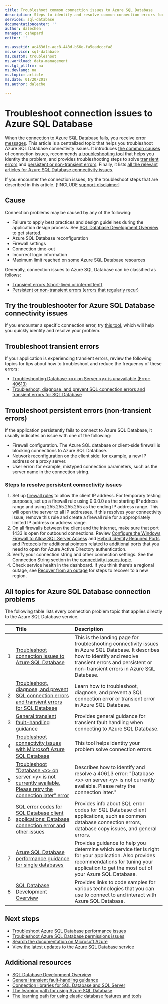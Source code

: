 ```yaml
---
title: Troubleshoot common connection issues to Azure SQL Database
description: Steps to identify and resolve common connection errors for Azure SQL Database.
services: sql-database
documentationcenter: ''
author: dalechen
manager: cshepard
editor: ''

ms.assetid: ac463d1c-aec8-443d-b66e-fa5eadcccfa8
ms.service: sql-database
ms.custom: troubleshoot
ms.workload: data-management
ms.tgt_pltfrm: na
ms.devlang: na
ms.topic: article
ms.date: 01/20/2017
ms.author: daleche

---
```

# Troubleshoot connection issues to Azure SQL Database
When the connection to Azure SQL Database fails, you receive [error messages](sql-database-develop-error-messages.md). This article is a centralized topic that helps you troubleshoot Azure SQL Database connectivity issues. It introduces [the common causes](#cause) of connection issues, recommends [a troubleshooting tool](#try-the-troubleshooter-for-azure-sql-database-connectivity-issues) that helps you identity the problem, and provides troubleshooting steps to solve [transient errors](#troubleshoot-transient-errors) and [persistent or non-transient errors](#troubleshoot-the-persistent-errors). Finally, it lists [all the relevant articles for Azure SQL Database connectivity issues](#all-topics-for-azure-sql-database-connection-problems).

If you encounter the connection issues, try the troubleshoot steps that are described in this article.
[!INCLUDE [support-disclaimer](../../includes/support-disclaimer.md)]

## Cause
Connection problems may be caused by any of the following:

* Failure to apply best practices and design guidelines during the application design process.  See [SQL Database Development Overview](sql-database-develop-overview.md) to get started.
* Azure SQL Database reconfiguration
* Firewall settings
* Connection time-out
* Incorrect login information
* Maximum limit reached on some Azure SQL Database resources

Generally, connection issues to Azure SQL Database can be classified as follows:

* [Transient errors (short-lived or intermittent)](#troubleshoot-transient-errors)
* [Persistent or non-transient errors (errors that regularly recur)](#troubleshoot-the-persistent-errors)

## Try the troubleshooter for Azure SQL Database connectivity issues
If you encounter a specific connection error, try [this tool](https://support.microsoft.com/help/10085/troubleshooting-connectivity-issues-with-microsoft-azure-sql-database), which will help you quickly identity and resolve your problem.

## Troubleshoot transient errors
If your application is experiencing transient errors, review the following topics for tips about how to troubleshoot and reduce the frequency of these errors:

* [Troubleshooting Database &lt;x&gt; on Server &lt;y&gt; is unavailable (Error: 40613)](sql-database-troubleshoot-connection.md)
* [Troubleshoot, diagnose, and prevent SQL connection errors and transient errors for SQL Database](sql-database-connectivity-issues.md)

<a id="troubleshoot-the-persistent-errors" name="troubleshoot-the-persistent-errors"></a>

## Troubleshoot persistent errors (non-transient errors)
If the application persistently fails to connect to Azure SQL Database, it usually indicates an issue with one of the following:

* Firewall configuration. The Azure SQL database or client-side firewall is blocking connections to Azure SQL Database.
* Network reconfiguration on the client side: for example, a new IP address or a proxy server.
* User error: for example, mistyped connection parameters, such as the server name in the connection string.

### Steps to resolve persistent connectivity issues
1. Set up [firewall rules](sql-database-configure-firewall-settings.md) to allow the client IP address. For temporary testing purposes, set up a firewall rule using 0.0.0.0 as the starting IP address range and using 255.255.255.255 as the ending IP address range. This will open the server to all IP addresses. If this resolves your connectivity issue, remove this rule and create a firewall rule for a appropriately limited IP address or address range. 
2. On all firewalls between the client and the Internet, make sure that port 1433 is open for outbound connections. Review [Configure the Windows Firewall to Allow SQL Server Access](https://msdn.microsoft.com/library/cc646023.aspx) and [Hybrid Identity Required Ports and Protocols](https://docs.microsoft.com/azure/active-directory/connect/active-directory-aadconnect-ports) for additional pointers related to additional ports that you need to open for Azure Active Directory authentication.
3. Verify your connection string and other connection settings. See the Connection String section in the [connectivity issues topic](sql-database-connectivity-issues.md#connections-to-azure-sql-database).
4. Check service health in the dashboard. If you think there’s a regional outage, see [Recover from an outage](sql-database-disaster-recovery.md) for steps to recover to a new region.

## All topics for Azure SQL Database connection problems
The following table lists every connection problem topic that applies directly to the Azure SQL Database service.

| &nbsp; | Title | Description |
| ---:|:--- |:--- |
| 1 |[Troubleshoot connection issues to Azure SQL Database](sql-database-troubleshoot-common-connection-issues.md) |This is the landing page for troubleshooting connectivity issues in Azure SQL Database. It describes how to identify and resolve transient errors and persistent or non-transient errors in Azure SQL Database. |
| 2 |[Troubleshoot, diagnose, and prevent SQL connection errors and transient errors for SQL Database](sql-database-connectivity-issues.md) |Learn how to troubleshoot, diagnose, and prevent a SQL connection error or transient error in Azure SQL Database. |
| 3 |[General transient fault-handling guidance](../best-practices-retry-general.md) |Provides general guidance for transient fault handling when connecting to Azure SQL Database. |
| 4 |[Troubleshoot connectivity issues with Microsoft Azure SQL Database](https://support.microsoft.com/help/10085/troubleshooting-connectivity-issues-with-microsoft-azure-sql-database) |This tool helps identity your problem solve connection errors. |
| 5 |[Troubleshoot "Database &lt;x&gt; on server &lt;y&gt; is not currently available. Please retry the connection later" error](sql-database-troubleshoot-connection.md) |Describes how to identify and resolve a 40613 error: "Database &lt;x&gt; on server &lt;y&gt; is not currently available. Please retry the connection later." |
| 6 |[SQL error codes for SQL Database client applications: Database connection error and other issues](sql-database-develop-error-messages.md) |Provides info about SQL error codes for SQL Database client applications, such as common database connection errors, database copy issues, and general errors. |
| 7 |[Azure SQL Database performance guidance for single databases](sql-database-performance-guidance.md) |Provides guidance to help you determine which service tier is right for your application. Also provides recommendations for tuning your application to get the most out of your Azure SQL Database. |
| 8 |[SQL Database Development Overview](sql-database-develop-overview.md) |Provides links to code samples for various technologies that you can use to connect to and interact with Azure SQL Database. |

## Next steps
* [Troubleshoot Azure SQL Database performance issues](sql-database-troubleshoot-performance.md)
* [Troubleshoot Azure SQL Database permissions issues](sql-database-troubleshoot-permissions.md)
* [Search the documentation on Microsoft Azure](http://azure.microsoft.com/search/documentation/)
* [View the latest updates to the Azure SQL Database service](http://azure.microsoft.com/updates/?service=sql-database)

## Additional resources
* [SQL Database Development Overview](sql-database-develop-overview.md)
* [General transient fault-handling guidance](../best-practices-retry-general.md)
* [Connection libraries for SQL Database and SQL Server](sql-database-libraries.md)
* [The learning path for using Azure SQL Database](https://azure.microsoft.com/documentation/learning-paths/sql-database-training-learn-sql-database)
* [The learning path for using elastic database features and tools](https://azure.microsoft.com/documentation/learning-paths/sql-database-elastic-scale) 

